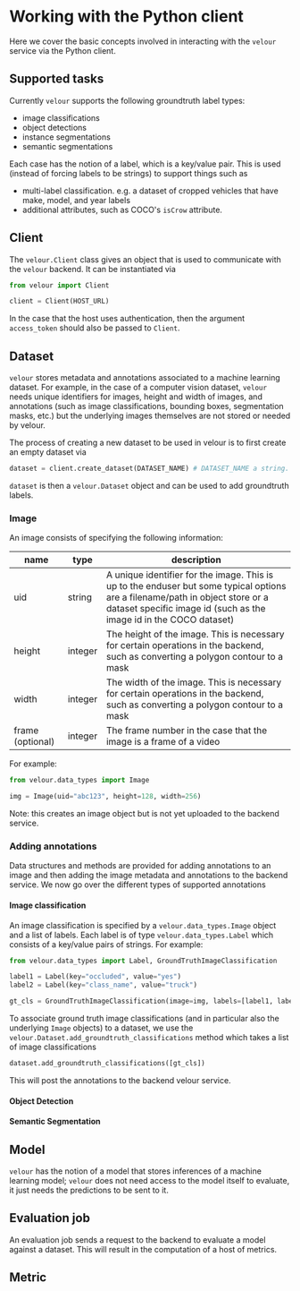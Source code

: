 # Working with the Python client

Here we cover the basic concepts involved in interacting with the `velour` service via the Python client.

## Supported tasks

Currently `velour` supports the following groundtruth label types:

- image classifications
- object detections
- instance segmentations
- semantic segmentations

Each case has the notion of a label, which is a key/value pair. This is used (instead of forcing labels to be strings) to support things such as

- multi-label classification. e.g. a dataset of cropped vehicles that have make, model, and year labels
- additional attributes, such as COCO's `isCrow` attribute.

## Client

The `velour.Client` class gives an object that is used to communicate with the `velour` backend. It can be instantiated via

```py
from velour import Client

client = Client(HOST_URL)
```

In the case that the host uses authentication, then the argument `access_token` should also be passed to `Client`.

## Dataset

`velour` stores metadata and annotations associated to a machine learning dataset. For example, in the case of a computer vision dataset, `velour` needs unique identifiers for images, height and width of images, and annotations (such as image classifications, bounding boxes, segmentation masks, etc.) but the underlying images themselves are not stored or needed by velour.

The process of creating a new dataset to be used in velour is to first create an empty dataset via

```py
dataset = client.create_dataset(DATASET_NAME) # DATASET_NAME a string.
```

`dataset` is then a `velour.Dataset` object and can be used to add groundtruth labels.

### Image

An image consists of specifying the following information:

| name             | type    | description                                                                                                                                                                                         |
| ---------------- | ------- | --------------------------------------------------------------------------------------------------------------------------------------------------------------------------------------------------- |
| uid              | string  | A unique identifier for the image. This is up to the enduser but some typical options are a filename/path in object store or a dataset specific image id (such as the image id in the COCO dataset) |
| height           | integer | The height of the image. This is necessary for certain operations in the backend, such as converting a polygon contour to a mask                                                                    |
| width            | integer | The width of the image. This is necessary for certain operations in the backend, such as converting a polygon contour to a mask                                                                     |
| frame (optional) | integer | The frame number in the case that the image is a frame of a video                                                                                                                                   |

For example:

```py
from velour.data_types import Image

img = Image(uid="abc123", height=128, width=256)
```

Note: this creates an image object but is not yet uploaded to the backend service.

### Adding annotations

Data structures and methods are provided for adding annotations to an image and then adding the image metadata and annotations to the backend service. We now go over the different types of supported annotations

#### Image classification

An image classification is specified by a `velour.data_types.Image` object and a list of labels. Each label is of type `velour.data_types.Label` which consists of a key/value pairs of strings. For example:

```py
from velour.data_types import Label, GroundTruthImageClassification

label1 = Label(key="occluded", value="yes")
label2 = Label(key="class_name", value="truck")

gt_cls = GroundTruthImageClassification(image=img, labels=[label1, label2])
```

To associate ground truth image classifications (and in particular also the underlying `Image` objects) to a dataset, we use the `velour.Dataset.add_groundtruth_classifications` method which takes a list of image classifications

```py
dataset.add_groundtruth_classifications([gt_cls])
```

This will post the annotations to the backend velour service.

#### Object Detection

#### Semantic Segmentation

## Model

`velour` has the notion of a model that stores inferences of a machine learning model; `velour` does not need access to the model itself to evaluate, it just needs the predictions to be sent to it.

## Evaluation job

An evaluation job sends a request to the backend to evaluate a model against a dataset. This will result in the computation of a host of metrics.

## Metric
